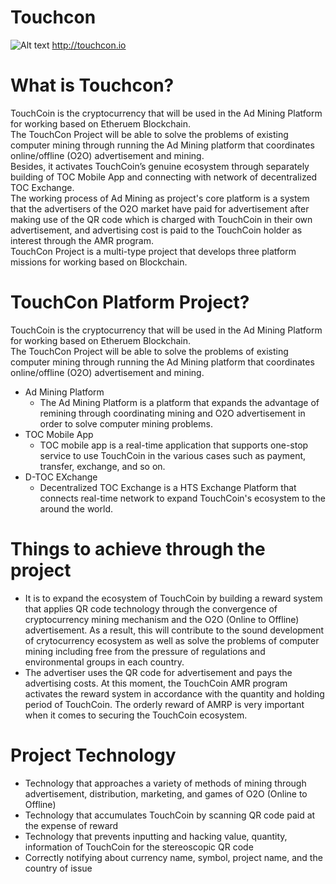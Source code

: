 # Touchcon
![Alt text](http://touchcon.io/images/symbol_toc.png)
<http://touchcon.io>
# What is Touchcon?
TouchCoin is the cryptocurrency that will be used in the Ad Mining Platform for working based on Etheruem Blockchain.<br/>
The TouchCon Project will be able to solve the problems of existing computer mining through running the Ad Mining platform that coordinates online/offline (O2O) advertisement and mining.<br/>
Besides, it activates TouchCoin’s genuine ecosystem through separately building of TOC Mobile App and connecting with network of decentralized TOC Exchange.<br/>
The working process of Ad Mining as project's core platform is a system that the advertisers of the O2O market have paid for advertisement after making use of the QR code which is charged with TouchCoin in their own advertisement, and advertising cost is paid to the TouchCoin holder as interest through the AMR program.<br/>
TouchCon Project is a multi-type project that develops three platform missions for working based on Blockchain.

# TouchCon Platform Project?
TouchCoin is the cryptocurrency that will be used in the Ad Mining Platform for working based on Etheruem Blockchain.<br/>
The TouchCon Project will be able to solve the problems of existing computer mining through running the Ad Mining platform that coordinates online/offline (O2O) advertisement and mining.

* Ad Mining Platform
  * The Ad Mining Platform is a platform that expands the advantage of remining through coordinating mining and O2O advertisement in order to solve computer mining problems.
* TOC Mobile App
  * TOC mobile app is a real-time application that supports one-stop service to use TouchCoin in the various cases such as payment, transfer, exchange, and so on.
* D-TOC EXchange
  * Decentralized TOC Exchange is a HTS Exchange Platform that connects real-time network to expand TouchCoin's ecosystem to the around the world.
# Things to achieve through the project
* It is to expand the ecosystem of TouchCoin by building a reward system that applies QR code technology through the convergence of cryptocurrency mining mechanism and the O2O (Online to Offline) advertisement. As a result, this will contribute to the sound development of crytocurrency ecosystem as well as solve the problems of computer mining including free from the pressure of regulations and environmental groups in each country.<br/>
* The advertiser uses the QR code for advertisement and pays the advertising costs. At this moment, the TouchCoin AMR program activates the reward system in accordance with the quantity and holding period of TouchCoin. The orderly reward of AMRP is very important when it comes to securing the TouchCoin ecosystem.
# Project Technology
* Technology that approaches a variety of methods of mining through advertisement, distribution, marketing, and games of O2O (Online to Offline)<br/>
* Technology that accumulates TouchCoin by scanning QR code paid at the expense of reward<br/>
* Technology that prevents inputting and hacking value, quantity, information of TouchCoin for the stereoscopic QR code<br/>
* Correctly notifying about currency name, symbol, project name, and the country of issue
